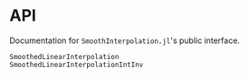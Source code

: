 # API

Documentation for `SmoothInterpolation.jl`'s public interface.

```@docs
SmoothedLinearInterpolation
SmoothedLinearInterpolationIntInv
```